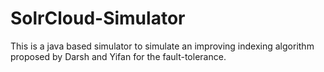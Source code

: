 # SolrCloud-Simulator
This is a java based simulator to simulate an improving indexing algorithm proposed by Darsh and Yifan for the fault-tolerance.
